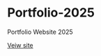# Portfolio-2025

Portfolio Website 2025

[Veiw site][def]

[def]: https://emancornma.github.io/Portfolio-2025/